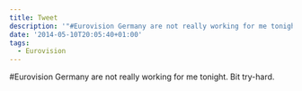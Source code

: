 ```yaml
---
title: Tweet
description: '"#Eurovision Germany are not really working for me tonight. Bit try-hard."'
date: '2014-05-10T20:05:40+01:00'
tags:
  - Eurovision
---
```

#Eurovision Germany are not really working for me tonight. Bit try-hard.
